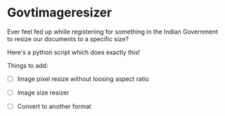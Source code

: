 # Govtimageresizer

Ever feel fed up whiile registeriing for something in the Indian Government to resize our documents to a specific size?

Here's a python script which does exactly this!

Things to add:

- [ ] Image pixel resize without loosing aspect ratio
- [ ] Image size resizer
- [ ] Convert to another format

